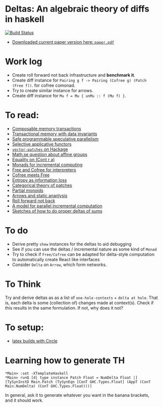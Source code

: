 # Deltas: An algebraic theory of diffs in haskell
[![Build Status](https://travis-ci.com/bollu/paper-deltas.svg?token=pjHzFXxnXziVY1C82Cs7&branch=master)](https://travis-ci.com/bollu/paper-deltas)

- [Downloaded current paper version here: `paper.pdf`](https://github.com/bollu/paper-deltas/releases)

# Work log
- Create roll forward not back infrastructure and __benchmark it__.
- Create diff instance for `Pairing g f -> Pairing (Cofree g) (Patch (Free f))`.
  for cofree comonad.
- Try to create similar instance for arrows.
- Create diff instance for `Mu f = Mu { unMu :: f (Mu f) }`.

# To read:
- [Composable memory transactions](https://www.microsoft.com/en-us/research/wp-content/uploads/2005/01/2005-ppopp-composable.pdf)
- [Transactional memory with data invariants](https://www.microsoft.com/en-us/research/wp-content/uploads/2016/07/stm-invariants.pdf)
- [Safe programmable speculative parallelism](https://www.microsoft.com/en-us/research/wp-content/uploads/2016/02/pldi026-vaswani.pdf)
- [Selective applicative functors](https://www.staff.ncl.ac.uk/andrey.mokhov/selective-functors.pdf)
- [`vector-patches` on Hackage](https://hackage.haskell.org/package/patches-vector-0.1.5.4/docs/Data-Patch-Internal.html)
- [Math.se question about affine groups](https://math.stackexchange.com/questions/3096752/affine-vector-spaces-with-groups)
- [Equality on (Cont r a)](https://www.reddit.com/r/haskell/comments/ahu6jp/fun_fact_the_continuation_monad_cont_r_a_has_an/)
- [Monads for incremental computing](http://citeseerx.ist.psu.edu/viewdoc/download?doi=10.1.1.8.3014&rep=rep1&type=pdf)
- [Free and Cofree for interpreters](http://abailly.github.io/posts/free.html)
- [Cofree meets Free](http://blog.sigfpe.com/2014/05/cofree-meets-free.html)
- [Entropy as information loss](https://johncarlosbaez.wordpress.com/2011/06/02/a-characterization-of-entropy/)
- [Categorical theory of patches](https://arxiv.org/pdf/1311.3903.pdf)
- [Partial monoids](https://arxiv.org/pdf/1002.2166.pdf)
- [Arrows and static ananlysis](https://elvishjerricco.github.io/2017/03/10/profunctors-arrows-and-static-analysis.html)
- [Roll forward not back](./reading/roll-forward-not-back.pdf)
- [A model for parallel incremental computation](./reading/two-for-the-price-of-one-parallel-and-incremental-computation.pdf)
- [Sketches of how to do proper deltas of sums](./SKETCH.md)

# To do
- Derive pretty `show` instances for the deltas to aid debugging
- See if you can use the deltas / incremental nature as some kind of `Monad`
- Try to check if `Free/Cofree` can be adapted for delta-style computation
  to automatically create React like interfaces
- Consider `Delta` on `Arrow`, which form networks.
# To Think

Try and derive deltas as as a list of `one-hole-contexts` + `delta at hole`.
That is, each delta is some (collection of) changes made at context(s).
Check if this results in the same formulation. If not, why does it not?

# To setup:
- [latex builds with Circle](https://discuss.circleci.com/t/latex-pdf-building/668/4)

# Learning how to generate TH
```
*Main> :set -XTemplateHaskell
*Main> runQ [d| type instance Patch Float = NumDelta Float |]
[TySynInstD Main.Patch (TySynEqn [ConT GHC.Types.Float] (AppT (ConT Main.NumDelta) (ConT GHC.Types.Float)))]
```

In general, ask it to generate whatever you want in the banana brackets, and it 
should work.

